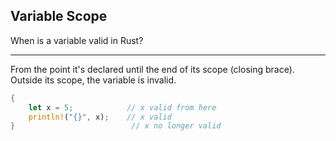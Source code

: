 ## Variable Scope

When is a variable valid in Rust?

---

From the point it's declared until the end of its scope (closing brace). Outside its scope, the variable is invalid.

```rust
{
    let x = 5;            // x valid from here
    println!("{}", x);    // x valid
}                          // x no longer valid
```

